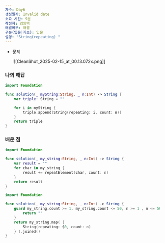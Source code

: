```yaml
---
차수: Day6
생성일자: Invalid date
소요 시간: 9분
작성자: 김의택
해결여부: 해결
구분(입문|기초): 입문
설명: "String(repeating) "
---
```

- 문제
    
    ![[CleanShot_2025-02-15_at_00.13.072x.png]]
    

### 나의 해답

```Swift
import Foundation

func solution(_ myString:String, _ n:Int) -> String {
    var triple: String = ""

    for i in myString {
        triple.append(String(repeating: i, count: n))
    }
    return triple
}
```

  

### 배운 점

```Swift
import Foundation

func solution(_ my_string:String, _ n:Int) -> String {
    var result = ""
    for char in my_string {
        result += repeatElement(char, count: n)
    }
    return result
}
```

  

```Swift
import Foundation

func solution(_ my_string:String, _ n:Int) -> String {
    guard my_string.count >= 1, my_string.count <= 50, n >= 1 , n <= 50 else {
        return ""
    }
    return my_string.map( {
        String(repeating: $0, count: n)
    } ).joined()
}
```
